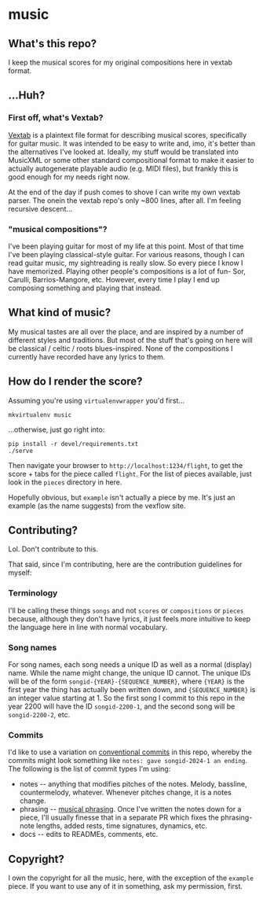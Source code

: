 # music
## What's this repo?

I keep the musical scores for my original compositions here in vextab format.

## ...Huh?
### First off, what's Vextab?

[Vextab][vextab] is a plaintext file format for describing musical scores, specifically for guitar music. It was intended to be easy to write and, imo, it's better than the alternatives I've looked at. Ideally, my stuff would be translated into MusicXML or some other standard compositional format to make it easier to actually autogenerate playable audio (e.g. MIDI files), but frankly this is good enough for my needs right now.

At the end of the day if push comes to shove I can write my own vextab parser.
The onein the vextab repo's only ~800 lines, after all.
I'm feeling recursive descent...

### "musical compositions"?

I've been playing guitar for most of my life at this point.
Most of that time I've been playing classical-style guitar.
For various reasons, though I can read guitar music, my sightreading is really slow.
So every piece I know I have memorized.
Playing other people's compositions is a lot of fun- Sor, Carulli, Barrios-Mangore, etc.
However, every time I play I end up composing something and playing that instead.

<!--
NOTE: The below paragraph is essentially a lie because I recorded those pieces on my old phone, I didn't keep a backup, and now those recordings are locked away on my old phone that I still have lying around but haven't bothered to retrieve anything from.
No idea if it even still works.
I now keep backups.
But a lot of those recordings are, until / unless I get the data dumped from that old phone, effectively lost.

About a year or two ago I decided to start recording the things I've been composing so I don't forget those pieces. At this point I have a collection of pieces I'm kinda proud of, and don't want to lose. Haven't put the recordings on the internet, because I think they're a bit rough and not ready for public consumption. But I do like them enough that I want to have actual musical scores for them.

Before two years ago I was terrible about recording things. So the only original composition I have recorded from before two years ago is [this guy][song_for_june], recorded on my phone at two in the morning. Compositionally, it's certainly not my best work. But I dunno. I still like it. Wrote it for my girlfriend at that time.
-->

## What kind of music?

My musical tastes are all over the place, and are inspired by a number of different styles and traditions.
But most of the stuff that's going on here will be classical / celtic / roots blues-inspired.
None of the compositions I currently have recorded have any lyrics to them.

<!--
In high school I went through a phase of writing poetry and composed some stuff that was more rock to go along with the poetry. I still find that easy to do, but kind of as a consequence of finding it easy I don't really find it nearly as entertaining. That said, I might decide to do some of that for fun down the road.
-->

## How do I render the score?

Assuming you're using `virtualenvwrapper` you'd first...
```
mkvirtualenv music
```

...otherwise, just go right into:
```
pip install -r devel/requirements.txt
./serve
```
Then navigate your browser to `http://localhost:1234/flight`, to get the score + tabs for the piece called `flight`. For the list of pieces available, just look in the `pieces` directory in here.

Hopefully obvious, but `example` isn't actually a piece by me. It's just an example (as the name suggests) from the vexflow site.

## Contributing?

Lol. Don't contribute to this.

That said, since I'm contributing, here are the contribution guidelines for myself:

### Terminology

I'll be calling these things `songs` and not `scores` or `compositions` or `pieces` because, although they don't have lyrics, it just feels more intuitive to keep the language here in line with normal vocabulary.

### Song names

For song names, each song needs a unique ID as well as a normal (display) name.
While the name might change, the unique ID cannot.
The unique IDs will be of the form `songid-{YEAR}-{SEQUENCE_NUMBER}`, where `{YEAR}` is the first year the thing has actually been written down, and `{SEQUENCE_NUMBER}` is an integer value starting at 1.
So the first song I commit to this repo in the year 2200 will have the ID `songid-2200-1`, and the second song will be `songid-2200-2`, etc.

### Commits

I'd like to use a variation on [conventional commits] in this repo, whereby the commits might look something like `notes: gave songid-2024-1 an ending`.
The following is the list of commit types I'm using:

- notes -- anything that modifies pitches of the notes. Melody, bassline, countermelody, whatever. Whenever pitches change, it is a notes change.
- phrasing -- [musical phrasing]. Once I've written the notes down for a piece, I'll usually finesse that in a separate PR which fixes the phrasing- note lengths, added rests, time signatures, dynamics, etc.
- docs -- edits to READMEs, comments, etc.

## Copyright?

I own the copyright for all the music, here, with the exception of the `example` piece.
If you want to use any of it in something, ask my permission, first.

[vextab]: http://www.vexflow.com/vextab/
[song_for_june]: https://soundcloud.com/andrewdeck/song-for-june
[conventional commits]: https://www.conventionalcommits.org/en/v1.0.0/
[musical phrasing]: https://en.wikipedia.org/wiki/Musical_phrasing

